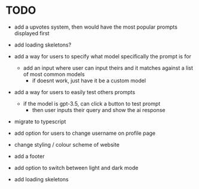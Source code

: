 # TODO

- add a upvotes system, then would have the most popular prompts displayed first

- add loading skeletons?

- add a way for users to specify what model specifically the prompt is for

  - add an input where user can input theirs and it matches against a list of most common models
    - if doesnt work, just have it be a custom model

- add a way for users to easily test others prompts

  - if the model is gpt-3.5, can click a button to test prompt
    - then user inputs their query and show the ai response

- migrate to typescript

- add option for users to change username on profile page

- change styling / colour scheme of website

- add a footer

- add option to switch between light and dark mode

- add loading skeletons
